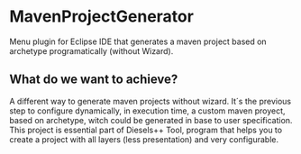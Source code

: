 # MavenProjectGenerator
Menu plugin for Eclipse IDE that generates a maven project based on archetype programatically (without Wizard).

## What do we want to achieve?
A different way to generate maven projects without wizard. It´s the previous step to configure dynamically, in execution time, a custom maven proyect, based on archetype, witch could be generated in base to user specification.
This project is essential part of Diesels++ Tool, program that helps you to create a project with all layers (less presentation) and very configurable.
